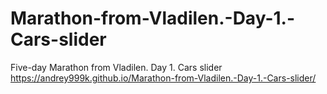 # Marathon-from-Vladilen.-Day-1.-Cars-slider
Five-day Marathon from Vladilen. Day 1. Cars slider
<https://andrey999k.github.io/Marathon-from-Vladilen.-Day-1.-Cars-slider/>
